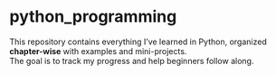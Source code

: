 # python_programming
This repository contains everything I’ve learned in Python, organized **chapter-wise** with examples and mini-projects.  
The goal is to track my progress and help beginners follow along.  
